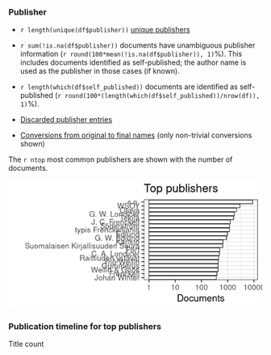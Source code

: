### Publisher

-   `r length(unique(df$publisher))` [unique
    publishers](output.tables/publisher_accepted.csv)

-   `r sum(!is.na(df$publisher))` documents have unambiguous publisher
    information (`r round(100*mean(!is.na(df$publisher)), 1)`%). This
    includes documents identified as self-published; the author name is
    used as the publisher in those cases (if known).

-   `r length(which(df$self_published))` documents are identified as
    self-published
    (`r round(100*(length(which(df$self_published))/nrow(df)), 1)`%).

-   [Discarded publisher entries](output.tables/publisher_discarded.csv)

-   [Conversions from original to final
    names](output.tables/publisher_conversion_nontrivial.csv) (only
    non-trivial conversions shown)

The `r ntop` most common publishers are shown with the number of
documents.

![plot of chunk summarypublisher2](figure/summarypublisher2-1.png)

### Publication timeline for top publishers

Title count
